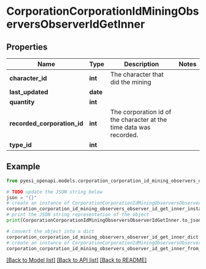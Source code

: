 # CorporationCorporationIdMiningObserversObserverIdGetInner


## Properties

Name | Type | Description | Notes
------------ | ------------- | ------------- | -------------
**character_id** | **int** | The character that did the mining  | 
**last_updated** | **date** |  | 
**quantity** | **int** |  | 
**recorded_corporation_id** | **int** | The corporation id of the character at the time data was recorded.  | 
**type_id** | **int** |  | 

## Example

```python
from pyesi_openapi.models.corporation_corporation_id_mining_observers_observer_id_get_inner import CorporationCorporationIdMiningObserversObserverIdGetInner

# TODO update the JSON string below
json = "{}"
# create an instance of CorporationCorporationIdMiningObserversObserverIdGetInner from a JSON string
corporation_corporation_id_mining_observers_observer_id_get_inner_instance = CorporationCorporationIdMiningObserversObserverIdGetInner.from_json(json)
# print the JSON string representation of the object
print(CorporationCorporationIdMiningObserversObserverIdGetInner.to_json())

# convert the object into a dict
corporation_corporation_id_mining_observers_observer_id_get_inner_dict = corporation_corporation_id_mining_observers_observer_id_get_inner_instance.to_dict()
# create an instance of CorporationCorporationIdMiningObserversObserverIdGetInner from a dict
corporation_corporation_id_mining_observers_observer_id_get_inner_from_dict = CorporationCorporationIdMiningObserversObserverIdGetInner.from_dict(corporation_corporation_id_mining_observers_observer_id_get_inner_dict)
```
[[Back to Model list]](../README.md#documentation-for-models) [[Back to API list]](../README.md#documentation-for-api-endpoints) [[Back to README]](../README.md)


